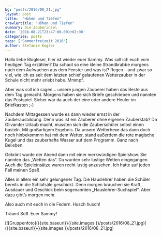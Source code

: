 ```yaml
---
bg: "posts/2016/08_21.jpg"
layout: post
title:  "Höhen und Tiefen"
crawlertitle: "Höhen und Tiefen"
summary: Die Zauberinsel
date: '2016-08-21T23:47:00.001+02:00'
categories: posts
tags: ['Sommerfreizeit 2016']
author: Stefanie Kugler
---
```


Hallo liebe Blogleser,
hier ist wieder euer Sammy. Was soll ich euch vom heutigen Tag erzählen? Da schaut so eine kleine Strandkrabbe morgens nach dem Aufwachen aus dem Fenster und was ist? Regen – und zwar so viel, wie ich es seit dem letzten schief gelaufenen Wetterzauber in der Schule nicht mehr erlebt habe. Mmmpf.

Aber was soll ich sagen… unsere jungen Zauberer haben das Beste aus dem Tag gemacht. Morgens haben sie sich Briefe geschrieben und nannten das Postspiel. Sicher war da auch der eine oder andere Heuler im Briefkasten ;-)

Nachdem Mittagessen wurde es dann wieder ernst in der Zauberausbildung. Denn was ist ein Zauberer ohne eigenen Zauberstab? Da Olivander Urlaub macht, mussten sich die Zauberschüler selbst einen basteln. Mit großartigem Ergebnis. Da unsere Wetterhexe das dann doch noch hinbekommrn hat mit dem Wetter, stand außerdem die rote magische Kugel und das zauberhafte Wasser auf dem Programm. Ganz nach Belieben.

Gekrönt wurde der Abend dann mit einer merkwürdigen Spielshow. Sie nannten das „Wetten das“. Da wurden sehr lustige Wetten eingegangen. Auch die Spieleinsätze waren recht lustig anzusehen. Ich hatte auf jeden Fall meinen Spaß.

Alles in allem ein sehr gelungener Tag. Die Hauslehrer haben die Schüler bereits in die Schlafsäle geschickt. Denn morgen brauchen sie Kraft, Ausdauer und Geschick beim sogenannten „Hauslehrer-Suchspiel“. Aber dazu gibt’s morgen mehr.

Also auch mit euch in die Federn. Husch husch!

Träumt Süß. Euer Sammy!

[![Gruppenfoto]({{site.baseurl}}{{site.images }}/posts/2016/08_21.jpg)]({{site.baseurl}}{{site.images }}/posts/2016/08_21.jpg)